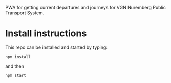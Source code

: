 PWA for getting current departures and journeys for VGN Nuremberg Public Transport System. 

# Install instructions

This repo can be installed and started by typing:

```
npm install
```

and then
```
npm start
```